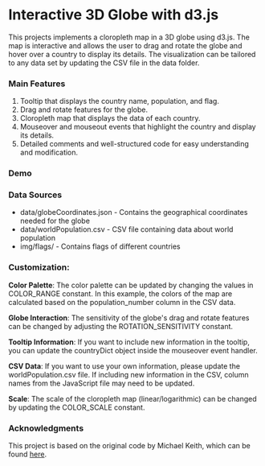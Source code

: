 # Interactive 3D Globe with d3.js
This projects implements a cloropleth map in a 3D globe using d3.js. The map is interactive and allows the user to drag and rotate the globe and hover over a country to display its details. The visualization can be tailored to any data set by updating the CSV file in the data folder.

### Main Features
1. Tooltip that displays the country name, population, and flag.
2. Drag and rotate features for the globe.
3. Cloropleth map that displays the data of each country.
4. Mouseover and mouseout events that highlight the country and display its details.
5. Detailed comments and well-structured code for easy understanding and modification.

### Demo


### Data Sources
 - data/globeCoordinates.json - Contains the geographical coordinates needed for the globe
 - data/worldPopulation.csv - CSV file containing data about world population
 - img/flags/ - Contains flags of different countries

### Customization:
**Color Palette**: The color palette can be updated by changing the values in COLOR_RANGE constant. In this example, the colors of the map are calculated based on the population_number column in the CSV data.

**Globe Interaction**: The sensitivity of the globe's drag and rotate features can be changed by adjusting the ROTATION_SENSITIVITY constant.

**Tooltip Information**: If you want to include new information in the tooltip, you can update the countryDict object inside the mouseover event handler.

**CSV Data**: If you want to use your own information, please update the worldPopulation.csv file. If including new information in the CSV, column names from the JavaScript file may need to be updated.

**Scale**: The scale of the cloropleth map (linear/logarithmic) can be changed by updating the COLOR_SCALE constant.


### Acknowledgments
This project is based on the original code by Michael Keith, which can be found [here](https://observablehq.com/@michael-keith/draggable-globe-in-d3). 